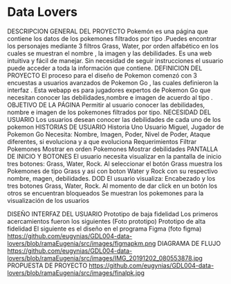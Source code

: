 # Data Lovers

DESCRIPCION GENERAL DEL PROYECTO
Pokemón es una página que contiene los datos de los pokemones filtrados por tipo .Puedes encontrar los personajes mediante 3 filtros  Grass, Water, por orden alfabético  en los cuales se muestran el nombre , la imagen y las debilidades. Es una web intuitiva y fácil de manejar. Sin necesidad de seguir instrucciones el usuario puede acceder a toda la información que contiene.
DEFINICION DEL PROYECTO
El proceso para el diseño de Pokemon  comenzó con 3 encuestas a usuarios avanzados de Pokemon Go , las cuales definieron la interfaz  . Esta webapp es para jugadores expertos de Pokemon Go que necesitan conocer las debilidades,nombre  e imagen de acuerdo al tipo .
OBJETIVO DE LA PÁGINA
Permitir al usuario conocer las debilidades, nombre e imagen de los pokemones filtrados por tipo.
NECESIDAD DEL USUARIO
Los usuarios desean conocer las debilidades de cada uno de los pokemon
HISTORIAS DE USUARIO
Historia Uno
Usuario Miguel, Jugador de Pokemon Go
Necesita: Nombre, Imagen, Poder, Nivel de Poder, Ataque diferentes, si evoluciona y a que evoluciona
Requerimientos
Filtrar Pokemones
Mostrar en orden Pokemones
Mostrar debilidades
PANTALLA DE INICIO Y BOTONES
El usuario necesita visualizar en la pantalla de inicio tres botones: Grass, Water, Rock. Al seleccionar el botón Grass muestra los Pokemones de tipo Grass y asi con boton Water y Rock con su respectivo nombre, magen, debilidades.
DOD
El usuario visualiza: Encabezado y los tres botones Grass, Water, Rock.
Al momento de dar click en un botón los otros se encuentran bloqueados
Se muestran los pokemones para la visualización de los usuarios

DISEÑO INTERFAZ DEL USUARIO
Prototipo de baja fidelidad Los primeros acercamientos fueron los siguientes (Foto prototipo)
Prototipo de alta fidelidad El siguiente es el diseño en el programa Figma (foto figma)
https://github.com/eugynias/GDL004-data-lovers/blob/ramaEugenia/src/images/figmapkm.png
DIAGRAMA DE FLUJO
https://github.com/eugynias/GDL004-data-lovers/blob/ramaEugenia/src/images/IMG_20191202_080553878.jpg
PROPUESTA DE PROYECTO
https://github.com/eugynias/GDL004-data-lovers/blob/ramaEugenia/src/images/finalpk.jpg
